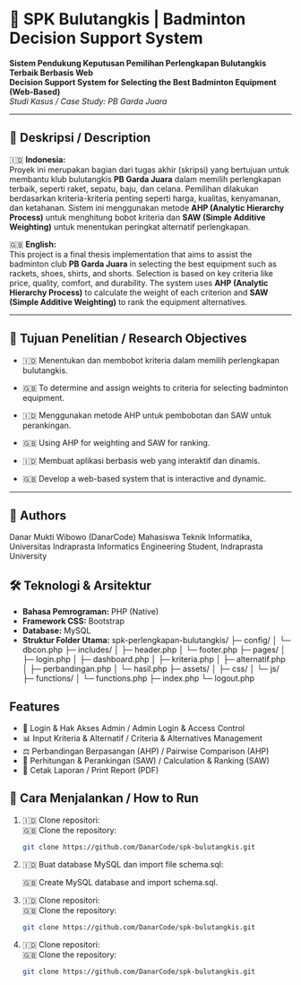 
# 🎯 SPK Bulutangkis | Badminton Decision Support System  
**Sistem Pendukung Keputusan Pemilihan Perlengkapan Bulutangkis Terbaik Berbasis Web**  
**Decision Support System for Selecting the Best Badminton Equipment (Web-Based)**  
*Studi Kasus / Case Study: PB Garda Juara*

---

## 📖 Deskripsi / Description

🇮🇩 **Indonesia:**  
Proyek ini merupakan bagian dari tugas akhir (skripsi) yang bertujuan untuk membantu klub bulutangkis **PB Garda Juara** dalam memilih perlengkapan terbaik, seperti raket, sepatu, baju, dan celana. Pemilihan dilakukan berdasarkan kriteria-kriteria penting seperti harga, kualitas, kenyamanan, dan ketahanan. Sistem ini menggunakan metode **AHP (Analytic Hierarchy Process)** untuk menghitung bobot kriteria dan **SAW (Simple Additive Weighting)** untuk menentukan peringkat alternatif perlengkapan.

🇬🇧 **English:**  
This project is a final thesis implementation that aims to assist the badminton club **PB Garda Juara** in selecting the best equipment such as rackets, shoes, shirts, and shorts. Selection is based on key criteria like price, quality, comfort, and durability. The system uses **AHP (Analytic Hierarchy Process)** to calculate the weight of each criterion and **SAW (Simple Additive Weighting)** to rank the equipment alternatives.

---

## 🎯 Tujuan Penelitian / Research Objectives

- 🇮🇩 Menentukan dan membobot kriteria dalam memilih perlengkapan bulutangkis.  
- 🇬🇧 To determine and assign weights to criteria for selecting badminton equipment.  

- 🇮🇩 Menggunakan metode AHP untuk pembobotan dan SAW untuk perankingan.  
- 🇬🇧 Using AHP for weighting and SAW for ranking.

- 🇮🇩 Membuat aplikasi berbasis web yang interaktif dan dinamis.  
- 🇬🇧 Develop a web-based system that is interactive and dynamic.

---

## 👤 Authors

Danar Mukti Wibowo (DanarCode)
Mahasiswa Teknik Informatika, Universitas Indraprasta
Informatics Engineering Student, Indraprasta University

## 🛠️ Teknologi & Arsitektur
- **Bahasa Pemrograman:** PHP (Native)  
- **Framework CSS:** Bootstrap  
- **Database:** MySQL  
- **Struktur Folder Utama:**
spk-perlengkapan-bulutangkis/
├─ config/
│ └─ dbcon.php
├─ includes/
│ ├─ header.php
│ └─ footer.php
├─ pages/
│ ├─ login.php
│ ├─ dashboard.php
│ ├─ kriteria.php
│ ├─ alternatif.php
│ ├─ perbandingan.php
│ └─ hasil.php
├─ assets/
│ ├─ css/
│ └─ js/
├─ functions/
│ └─ functions.php
├─ index.php
└─ logout.php


## Features

- 🔐 Login & Hak Akses Admin / Admin Login & Access Control  
- 📊 Input Kriteria & Alternatif / Criteria & Alternatives Management  
- ⚖️ Perbandingan Berpasangan (AHP) / Pairwise Comparison (AHP)  
- 🧮 Perhitungan & Perankingan (SAW) / Calculation & Ranking (SAW)  
- 📄 Cetak Laporan / Print Report (PDF)

## 🚀 Cara Menjalankan / How to Run

1. 🇮🇩 Clone repositori:  
   🇬🇧 Clone the repository:  
   ```bash
   git clone https://github.com/DanarCode/spk-bulutangkis.git

2. 🇮🇩 Buat database MySQL dan import file schema.sql:

    🇬🇧 Create MySQL database and import schema.sql.
3. 🇮🇩 Clone repositori:  
   🇬🇧 Clone the repository:  
   ```bash
   git clone https://github.com/DanarCode/spk-bulutangkis.git
4. 🇮🇩 Clone repositori:  
   🇬🇧 Clone the repository:  
   ```bash
   git clone https://github.com/DanarCode/spk-bulutangkis.git





